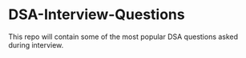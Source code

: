 # DSA-Interview-Questions
This repo will contain some of the most popular DSA questions asked during interview.
